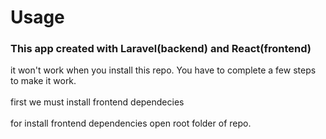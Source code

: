 # Usage
### This app created with Laravel(backend) and React(frontend)

it won't work when you install this repo. You have to complete a few steps to make it work.
<br/><br/>
first we must install frontend dependecies
<br/><br/>
for install frontend dependencies open root folder of repo.

